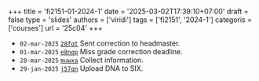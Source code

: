 +++
title = 'fi2151-01-2024-1'
date = '2025-03-02T17:39:10+07:00'
draft = false
type = 'slides'
authors = ['viridi']
tags = ['fi2151', '2024-1']
categoris = ['courses']
url = '25c04'
+++

+ `02-mar-2025` [`28fqt`](https://osf.io/28fqt) Sent correction to headmaster.
+ `01-mar-2025` [`e8nqp`](https://osf.io/e8nqp) Miss grade correction deadline.
+ `28-mar-2025` [`muwxa`](https://osf.io/muwxa) Collect information.
+ `29-jan-2025` [`j57qn`](https://osf.io/j57qn) Upload DNA to SIX.